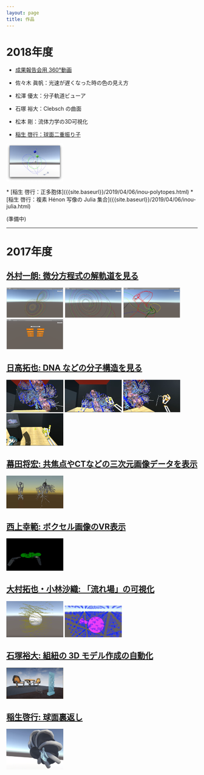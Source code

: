 ```yaml
---
layout: page
title: 作品
---
```

# 2018年度

* [成果報告会用 360°動画]({{site.baseurl}}/2019/04/06/demo.html)

* 佐々木 眞帆：光速が遅くなった時の色の見え方
* 松澤 優太：分子軌道ビューア
* 石塚 裕大：Clebsch の曲面
* 松本 剛：流体力学の3D可視化
* [稲生 啓行：球面二重振り子]({{site.baseurl}}/2019/04/05/inou-pendulum.html)
<p><img src="/images/2018/DoubleSphericalPendulum.png" alt="球面二重振り子" style="width: 150px;" /></p>
* [稲生 啓行：正多胞体]({{site.baseurl}}/2019/04/06/inou-polytopes.html)
* [稲生 啓行：複素 Hénon 写像の Julia 集合]({{site.baseurl}}/2019/04/06/inou-julia.html)

(準備中)

---
# 2017年度

## [外村一朗: 微分方程式の解軌道を見る]({{site.baseurl}}/2018/02/22/hokamura.html)
<img src="/images/2017/hokamura/Lorenz.png" alt="Lorenz アトラクタ" style="width: 150px;" />
<img src="/images/2017/hokamura/Roessler.png" alt="Roessler system" style="width: 150px;" />
<img src="/images/2017/hokamura/Thomas.png" alt="Thomas' system" style="width: 150px;" />
<img src="/images/2017/hokamura/selection.png" alt="選択画面" style="width: 150px;" />

## [日高拓也: DNA などの分子構造を見る]({{site.baseurl}}/2018/02/22/hidaka.html)

<img src="/images/2017/hidaka/protein_model.PNG" alt="分子モデル" style="width: 150px;" />
<img src="/images/2017/hidaka/interaction.PNG" alt="分子モデルを掴む" style="width: 150px;" />
<img src="/images/2017/hidaka/PinchDraw.PNG" alt="PinchDraw" style="width: 150px;" />
<img src="/images/2017/hidaka/teleport.PNG" alt="テレポート" style="width: 150px;" />

## [幕田将宏: 共焦点やCTなどの三次元画像データを表示]({{site.baseurl}}/2018/03/01/makuta.html)

<img src="/images/2017/makuta/makuta.png" alt="共焦点やCTなどの三次元画像データを表示" style="width: 150px;" />

## [西上幸範: ボクセル画像のVR表示]({{site.baseurl}}/2018/03/02/nishigami.html)

<img src="/images/2017/nishigami/gami.png" alt="ボクセル画像のVR表示" style="width: 150px;" />

## [大村拓也・小林沙織: 「流れ場」の可視化]({{site.baseurl}}/2019/02/08/ohmura-kobayashi.html)

<img src="/images/2017/ohmura.png" alt="「流れ場」の可視化 (大村)" style="width: 150px;" />
<img src="/images/2017/kobayashi.png" alt="「流れ場」の可視化 (小林)" style="width: 150px;" />

## [石塚裕大: 組紐の 3D モデル作成の自動化](/2019/02/09/ishitsuka.html)

<img src="/images/2017/ishitsuka.png" alt="組紐の 3D モデル作成の自動化" style="width: 150px;" />

## [稲生啓行: 球面裏返し](/2019/02/09/inou.html)

<img src="/images/2017/inou.png" alt="球面裏返し" style="width: 150px;" />